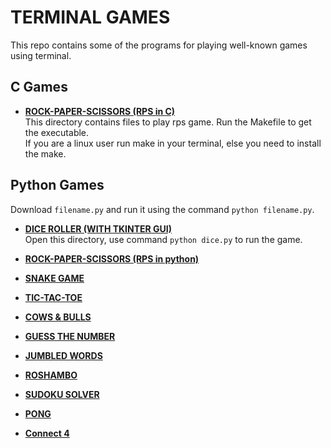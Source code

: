 # TERMINAL GAMES

This repo contains some of the programs for playing well-known games using terminal.

## C Games
- [**ROCK-PAPER-SCISSORS (RPS in C)**](https://github.com/AnuragAnalog/games/tree/master/RPS)<br>
This directory contains files to play rps game. Run the Makefile to get the executable.<br>
If you are a linux user run make in your terminal, else you need to install the make.

## Python Games
Download `filename.py` and run it using the command `python filename.py`.<br>
- [**DICE ROLLER (WITH TKINTER GUI)**](https://github.com/AnuragAnalog/games/tree/master/dice-roller-tkinter-gui-game)<br>
Open this directory, use command `python dice.py` to run the game.<br>

- [**ROCK-PAPER-SCISSORS (RPS in python)**](https://github.com/AnuragAnalog/games/blob/master/RockPaperScissor.py)<br>
- [**SNAKE GAME**](https://github.com/AnuragAnalog/games/blob/master/Snake_game.py)<br>
- [**TIC-TAC-TOE**](https://github.com/AnuragAnalog/games/blob/master/TicTacToe.py)<br>
- [**COWS & BULLS**](https://github.com/AnuragAnalog/games/blob/master/cowsbulls.py)<br>
- [**GUESS THE NUMBER**](https://github.com/AnuragAnalog/games/blob/master/guess_the_number.py)<br>
- [**JUMBLED WORDS**](https://github.com/AnuragAnalog/games/blob/master/jumbled_words_game.py)<br>
- [**ROSHAMBO**](https://github.com/AnuragAnalog/games/blob/master/roshambo.py)<br>
- [**SUDOKU SOLVER**](https://github.com/AnuragAnalog/games/blob/master/sudokuSolver.py)<br>
- [**PONG**](https://github.com/AnuragAnalog/games/blob/master/pong.py)<br>
- [**Connect 4**](https://github.com/AnuragAnalog/games/blob/master/connect4.py)<br>